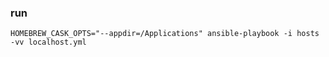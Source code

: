 ### run
```HOMEBREW_CASK_OPTS="--appdir=/Applications" ansible-playbook -i hosts -vv localhost.yml```
